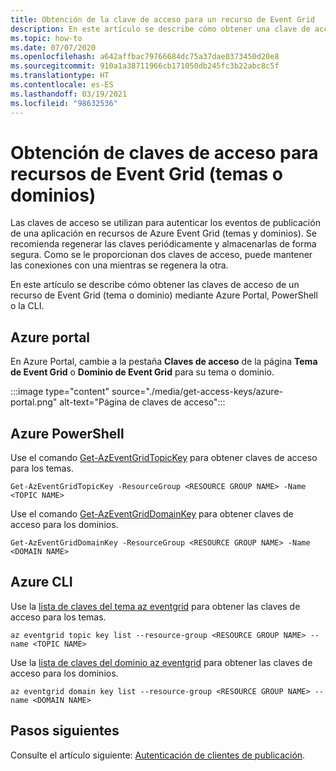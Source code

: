 ```yaml
---
title: Obtención de la clave de acceso para un recurso de Event Grid
description: En este artículo se describe cómo obtener una clave de acceso para un tema o dominio de Event Grid.
ms.topic: how-to
ms.date: 07/07/2020
ms.openlocfilehash: a642affbac79766684dc75a37dae0373450d20e8
ms.sourcegitcommit: 910a1a38711966cb171050db245fc3b22abc8c5f
ms.translationtype: HT
ms.contentlocale: es-ES
ms.lasthandoff: 03/19/2021
ms.locfileid: "98632536"
---
```

# <a name="get-access-keys-for-event-grid-resources-topics-or-domains"></a>Obtención de claves de acceso para recursos de Event Grid (temas o dominios)
Las claves de acceso se utilizan para autenticar los eventos de publicación de una aplicación en recursos de Azure Event Grid (temas y dominios). Se recomienda regenerar las claves periódicamente y almacenarlas de forma segura. Como se le proporcionan dos claves de acceso, puede mantener las conexiones con una mientras se regenera la otra.

En este artículo se describe cómo obtener las claves de acceso de un recurso de Event Grid (tema o dominio) mediante Azure Portal, PowerShell o la CLI. 

## <a name="azure-portal"></a>Azure portal
En Azure Portal, cambie a la pestaña **Claves de acceso** de la página **Tema de Event Grid** o **Dominio de Event Grid** para su tema o dominio.  

:::image type="content" source="./media/get-access-keys/azure-portal.png" alt-text="Página de claves de acceso":::

## <a name="azure-powershell"></a>Azure PowerShell
Use el comando [Get-AzEventGridTopicKey](/powershell/module/az.eventgrid/get-azeventgridtopickey) para obtener claves de acceso para los temas. 

```azurepowershell-interactive
Get-AzEventGridTopicKey -ResourceGroup <RESOURCE GROUP NAME> -Name <TOPIC NAME>
```

Use el comando [Get-AzEventGridDomainKey](/powershell/module/az.eventgrid/get-azeventgriddomainkey) para obtener claves de acceso para los dominios. 

```azurepowershell-interactive
Get-AzEventGridDomainKey -ResourceGroup <RESOURCE GROUP NAME> -Name <DOMAIN NAME>
```

## <a name="azure-cli"></a>Azure CLI
Use la [lista de claves del tema az eventgrid](/cli/azure/eventgrid/topic/key#az-eventgrid-topic-key-list) para obtener las claves de acceso para los temas. 

```azurecli-interactive
az eventgrid topic key list --resource-group <RESOURCE GROUP NAME> --name <TOPIC NAME>
```

Use la [lista de claves del dominio az eventgrid](/cli/azure/eventgrid/domain/key#az-eventgrid-domain-key-list) para obtener las claves de acceso para los dominios. 

```azurecli-interactive
az eventgrid domain key list --resource-group <RESOURCE GROUP NAME> --name <DOMAIN NAME>
```

## <a name="next-steps"></a>Pasos siguientes
Consulte el artículo siguiente: [Autenticación de clientes de publicación](security-authenticate-publishing-clients.md). 
